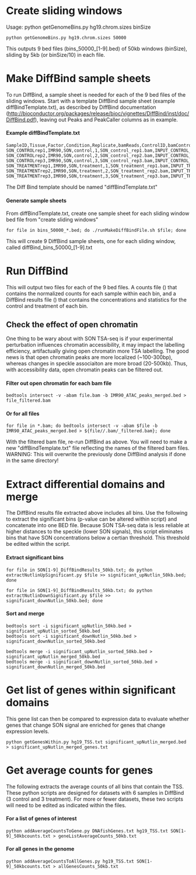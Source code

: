 # Create sliding windows
Usage: python getGenomeBins.py hg19.chrom.sizes binSize
```
python getGenomeBins.py hg19.chrom.sizes 50000
```
This outputs 9 bed files (bins_50000_[1-9].bed) of 50kb windows (binSize), sliding by 5kb (or binSize/10) in each file. 

# Make DiffBind sample sheets
To run DiffBind, a sample sheet is needed for each of the 9 bed files of the sliding windows. Start with a template DiffBind sample sheet (example diffBindTemplate.txt), as described by DiffBind documentation (http://bioconductor.org/packages/release/bioc/vignettes/DiffBind/inst/doc/DiffBind.pdf), leaving out Peaks and PeakCaller columns as in example.

#### Example diffBindTemplate.txt
```
SampleID,Tissue,Factor,Condition,Replicate,bamReads,ControlID,bamControl,Peaks,PeakCaller
SON_CONTROLrep1,IMR90,SON,control,1,SON_control_rep1.bam,INPUT_CONTROL_rep1,INPUT_control_rep1.bam
SON_CONTROLrep2,IMR90,SON,control,2,SON_control_rep2.bam,INPUT_CONTROL_rep2,INPUT_control_rep2.bam
SON_CONTROLrep3,IMR90,SON,control,3,SON_control_rep3.bam,INPUT_CONTROL_rep3,INPUT_control_rep3.bam
SON_TREATMENTrep1,IMR90,SON,treatment,1,SON_treatment_rep1.bam,INPUT_TREATMENT_rep1,INPUT_treatment_rep1.bam
SON_TREATMENTrep2,IMR90,SON,treatment,2,SON_treatment_rep2.bam,INPUT_TREATMENT_rep2,INPUT_treatment_rep2.bam
SON_TREATMENTrep3,IMR90,SON,treatment,3,SON_treatment_rep3.bam,INPUT_TREATMENT_rep3,INPUT_treatment_rep3.bam
```
The Diff Bind template should be named "diffBindTemplate.txt"

#### Generate sample sheets
From diffBindTemplate.txt, create one sample sheet for each sliding window bed file from "create sliding windows"
```
for file in bins_50000_*.bed; do ./runMakeDiffBindFile.sh $file; done
```
This will create 9 DiffBind sample sheets, one for each sliding window, called diffBind_bins_50000_[1-9].txt

# Run DiffBind
This will output two files for each of the 9 bed files. A counts file () that contains the normalized counts for each sample within each bin, and a DiffBind results file () that contains the concentrations and statistics for the control and treatment of each bin. 
## Check the effect of open chromatin
One thing to be wary about with SON TSA-seq is if your experimental perturbation influences chromatin accessibility, it may impact the labelling efficiency, artifactually giving open chromatin more TSA labelling. The good news is that open chromatin peaks are more localized (~100-300bp), whereas changes in speckle associaiton are more broad (20-500kb). Thus, with accessibility data, open chromatin peaks can be filtered out.
#### Filter out open chromatin for each bam file
```
bedtools intersect -v -abam file.bam -b IMR90_ATAC_peaks_merged.bed > file_filtered.bam
```
#### Or for all files
```
for file in *.bam; do bedtools intersect -v -abam $file -b IMR90_ATAC_peaks_merged.bed > ${file//.bam/_filtered.bam}; done
```
With the filtered bam file, re-run DiffBind as above. You will need to make a new "diffBindTemplate.txt" file reflecting the names of the filtered bam files. WARNING: This will overwrite the previously done DiffBind analysis if done in the same directory!
# Extract differential domains and merge
The DiffBind results file extracted above includes all bins. Use the following to extract the significant bins (p-value can be altered within script) and concatenate into one BED file. Because SON TSA-seq data is less reliable at higher distances to the speckle (lower SON signals), this script eliminates bins that have SON concentrations below a certian threshold. This threshold be edited within the script.
#### Extract significant bins
```
for file in SON[1-9]_DiffBindResults_50kb.txt; do python extractNutlinUpSignificant.py $file >> significant_upNutlin_50kb.bed; done

for file in SON[1-9]_DiffBindResults_50kb.txt; do python extractNutlinDownSignificant.py $file >> significant_downNutlin_50kb.bed; done
```
#### Sort and merge
```
bedtools sort -i significant_upNutlin_50kb.bed > significant_upNutlin_sorted_50kb.bed
bedtools sort -i significant_downNutlin_50kb.bed > significant_downNutlin_sorted_50kb.bed 

bedtools merge -i significant_upNutlin_sorted_50kb.bed > significant_upNutlin_merged_50kb.bed
bedtools merge -i significant_downNutlin_sorted_50kb.bed > significant_downNutlin_merged_50kb.bed
```
# Get list of genes within significant domains
This gene list can then be compared to expression data to evaluate whether genes that change SON signal are enriched for genes that change expression levels.
```
python getGenesWithin.py hg19_TSS.txt significant_upNutlin_merged.bed > significant_upNutlin_merged_genes.txt
```
# Get average counts for genes
The following extracts the average counts of all bins that contain the TSS. These python scripts are designed for datasets with 6 samples in DiffBind (3 control and 3 treatment). For more or fewer datasets, these two scripts will need to be edited as indicated within the files.
#### For a list of genes of interest
```
python addAverageCountsToGene.py DNAfishGenes.txt hg19_TSS.txt SON[1-9]_50kbcounts.txt > geneListAverageCounts_50kb.txt
```
#### For all genes in the genome
```
python addAverageCountsToAllGenes.py hg19_TSS.txt SON[1-9]_50kbcounts.txt > allGenesCounts_50kb.txt
```
